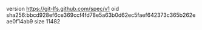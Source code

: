 version https://git-lfs.github.com/spec/v1
oid sha256:bbcd928ef6ce369ccf4fd78e5a63b0d62ec5faef642373c365b262eae0f14ab9
size 11482

